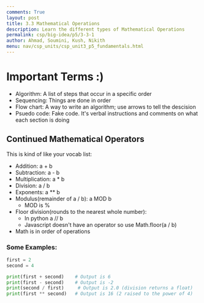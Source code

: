 ```yaml
---
comments: True
layout: post
title: 3.3 Mathematical Operations
description: Learn the different types of Mathematical Operations
permalink: csp/big-idea/p5/3-3-1
author: Ahmad, Soumini, Kush, Nikith
menu: nav/csp_units/csp_unit3_p5_fundamentals.html
---
```


<style>
article {
    background-color: #493149 !important;
    color: #A88AA4 !important; /* Change text color */
    border: 2px solid #312131 !important;
    padding: 20px !important;
    border-radius: 64px !important;
}
</style>



# **Important Terms :)**
 - Algorithm: A list of steps that occur in a specific order
 - Sequencing: Things are done in order
 - Flow chart: A way to write an algorithm; use arrows to tell the descision
 - Psuedo code: Fake code. It's verbal instructions and comments on what each section is doing

 ## **Continued Mathematical Operators**
 
This is kind of like your vocab list: 

- Addition: a + b
- Subtraction: a - b
- Multiplication: a * b
- Division: a / b
- Exponents: a ** b
- Modulus(remainder of a / b): a MOD b
    - MOD is %
- Floor division(rounds to the nearest whole number): 
    - In python a // b 
    - Javascript doesn't have an operator so use Math.floor(a / b)
- Math is in order of operations

### Some Examples: 
```python
first = 2
second = 4

print(first + second)    # Output is 6
print(first - second)    # Output is -2
print(second / first)     # Output is 2.0 (division returns a float)
print(first ** second)   # Output is 16 (2 raised to the power of 4)
```


